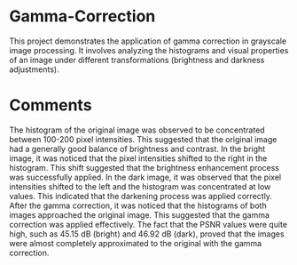 # Gamma-Correction
This project demonstrates the application of gamma correction in grayscale image processing. It involves analyzing the histograms and visual properties of an image under different transformations (brightness and darkness adjustments).

# Comments
The histogram of the original image was observed to be concentrated between 100-200 pixel intensities. This suggested that the original image had a generally good balance of brightness and contrast.
In the bright image, it was noticed that the pixel intensities shifted to the right in the histogram. This shift suggested that the brightness enhancement process was successfully applied.
In the dark image, it was observed that the pixel intensities shifted to the left and the histogram was concentrated at low values. This indicated that the darkening process was applied correctly.
After the gamma correction, it was noticed that the histograms of both images approached the original image. This suggested that the gamma correction was applied effectively.
The fact that the PSNR values ​​were quite high, such as 45.15 dB (bright) and 46.92 dB (dark), proved that the images were almost completely approximated to the original with the gamma correction.
